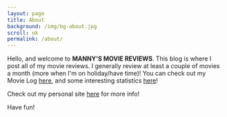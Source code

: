 ```yaml
---
layout: page
title: About
background: /img/bg-about.jpg
scroll: ok
permalink: /about/
---
```


Hello, and welcome to **MANNY'S MOVIE REVIEWS**. This blog is where I post all of my movie reviews. I generally review at least a couple of movies a month (more when I'm on holiday/have time)! You can check out my Movie Log [here](https://docs.google.com/spreadsheets/d/1vRoyVolcbXIt4QSmzZ8d9Q1YdZlHRzRkFA2nwGVDd-s/edit#gid=0), and some interesting statistics [here](https://docs.google.com/spreadsheets/d/1vRoyVolcbXIt4QSmzZ8d9Q1YdZlHRzRkFA2nwGVDd-s/edit#gid=759092651)!

Check out my personal site [here](https://emmanuelmenon.github.io) for more info!

Have fun!